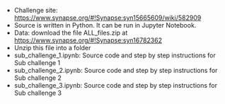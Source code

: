 - Challenge site: https://www.synapse.org/#!Synapse:syn15665609/wiki/582909
- Source is written in Python. It can be run in Jupyter Notebook.  
- Data: download the file ALL_files.zip at https://www.synapse.org/#!Synapse:syn16782362 
- Unzip this file into a folder
- sub_challenge_1.ipynb: Source code and step by step instructions for Sub challenge 1
- sub_challenge_2.ipynb: Source code and step by step instructions for Sub challenge 2
- sub_challenge_3.ipynb: Source code and step by step instructions for Sub challenge 3
